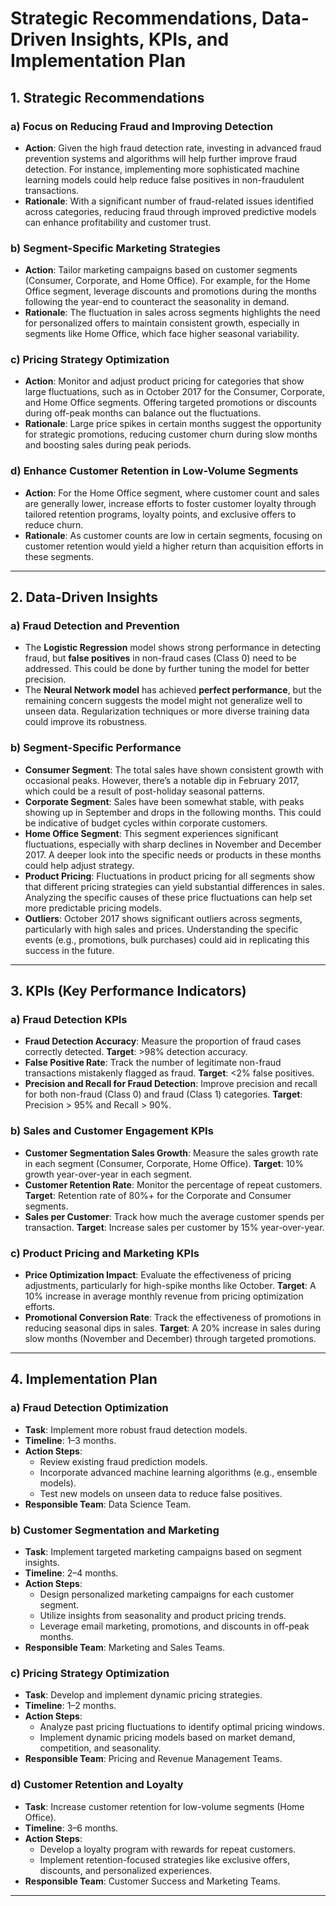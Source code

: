 # Strategic Recommendations, Data-Driven Insights, KPIs, and Implementation Plan

## 1. Strategic Recommendations

### a) Focus on Reducing Fraud and Improving Detection
- **Action**: Given the high fraud detection rate, investing in advanced fraud prevention systems and algorithms will help further improve fraud detection. For instance, implementing more sophisticated machine learning models could help reduce false positives in non-fraudulent transactions.
- **Rationale**: With a significant number of fraud-related issues identified across categories, reducing fraud through improved predictive models can enhance profitability and customer trust.

### b) Segment-Specific Marketing Strategies
- **Action**: Tailor marketing campaigns based on customer segments (Consumer, Corporate, and Home Office). For example, for the Home Office segment, leverage discounts and promotions during the months following the year-end to counteract the seasonality in demand.
- **Rationale**: The fluctuation in sales across segments highlights the need for personalized offers to maintain consistent growth, especially in segments like Home Office, which face higher seasonal variability.

### c) Pricing Strategy Optimization
- **Action**: Monitor and adjust product pricing for categories that show large fluctuations, such as in October 2017 for the Consumer, Corporate, and Home Office segments. Offering targeted promotions or discounts during off-peak months can balance out the fluctuations.
- **Rationale**: Large price spikes in certain months suggest the opportunity for strategic promotions, reducing customer churn during slow months and boosting sales during peak periods.

### d) Enhance Customer Retention in Low-Volume Segments
- **Action**: For the Home Office segment, where customer count and sales are generally lower, increase efforts to foster customer loyalty through tailored retention programs, loyalty points, and exclusive offers to reduce churn.
- **Rationale**: As customer counts are low in certain segments, focusing on customer retention would yield a higher return than acquisition efforts in these segments.

---

## 2. Data-Driven Insights

### a) Fraud Detection and Prevention
- The **Logistic Regression** model shows strong performance in detecting fraud, but **false positives** in non-fraud cases (Class 0) need to be addressed. This could be done by further tuning the model for better precision.
- The **Neural Network model** has achieved **perfect performance**, but the remaining concern suggests the model might not generalize well to unseen data. Regularization techniques or more diverse training data could improve its robustness.

### b) Segment-Specific Performance
- **Consumer Segment**: The total sales have shown consistent growth with occasional peaks. However, there’s a notable dip in February 2017, which could be a result of post-holiday seasonal patterns.
- **Corporate Segment**: Sales have been somewhat stable, with peaks showing up in September and drops in the following months. This could be indicative of budget cycles within corporate customers.
- **Home Office Segment**: This segment experiences significant fluctuations, especially with sharp declines in November and December 2017. A deeper look into the specific needs or products in these months could help adjust strategy.
- **Product Pricing**: Fluctuations in product pricing for all segments show that different pricing strategies can yield substantial differences in sales. Analyzing the specific causes of these price fluctuations can help set more predictable pricing models.
- **Outliers**: October 2017 shows significant outliers across segments, particularly with high sales and prices. Understanding the specific events (e.g., promotions, bulk purchases) could aid in replicating this success in the future.

---

## 3. KPIs (Key Performance Indicators)

### a) Fraud Detection KPIs
- **Fraud Detection Accuracy**: Measure the proportion of fraud cases correctly detected. **Target**: >98% detection accuracy.
- **False Positive Rate**: Track the number of legitimate non-fraud transactions mistakenly flagged as fraud. **Target**: <2% false positives.
- **Precision and Recall for Fraud Detection**: Improve precision and recall for both non-fraud (Class 0) and fraud (Class 1) categories. **Target**: Precision > 95% and Recall > 90%.

### b) Sales and Customer Engagement KPIs
- **Customer Segmentation Sales Growth**: Measure the sales growth rate in each segment (Consumer, Corporate, Home Office). **Target**: 10% growth year-over-year in each segment.
- **Customer Retention Rate**: Monitor the percentage of repeat customers. **Target**: Retention rate of 80%+ for the Corporate and Consumer segments.
- **Sales per Customer**: Track how much the average customer spends per transaction. **Target**: Increase sales per customer by 15% year-over-year.

### c) Product Pricing and Marketing KPIs
- **Price Optimization Impact**: Evaluate the effectiveness of pricing adjustments, particularly for high-spike months like October. **Target**: A 10% increase in average monthly revenue from pricing optimization efforts.
- **Promotional Conversion Rate**: Track the effectiveness of promotions in reducing seasonal dips in sales. **Target**: A 20% increase in sales during slow months (November and December) through targeted promotions.

---

## 4. Implementation Plan

### a) Fraud Detection Optimization
- **Task**: Implement more robust fraud detection models.
- **Timeline**: 1–3 months.
- **Action Steps**:
  - Review existing fraud prediction models.
  - Incorporate advanced machine learning algorithms (e.g., ensemble models).
  - Test new models on unseen data to reduce false positives.
- **Responsible Team**: Data Science Team.

### b) Customer Segmentation and Marketing
- **Task**: Implement targeted marketing campaigns based on segment insights.
- **Timeline**: 2–4 months.
- **Action Steps**:
  - Design personalized marketing campaigns for each customer segment.
  - Utilize insights from seasonality and product pricing trends.
  - Leverage email marketing, promotions, and discounts in off-peak months.
- **Responsible Team**: Marketing and Sales Teams.

### c) Pricing Strategy Optimization
- **Task**: Develop and implement dynamic pricing strategies.
- **Timeline**: 1–2 months.
- **Action Steps**:
  - Analyze past pricing fluctuations to identify optimal pricing windows.
  - Implement dynamic pricing models based on market demand, competition, and seasonality.
- **Responsible Team**: Pricing and Revenue Management Teams.

### d) Customer Retention and Loyalty
- **Task**: Increase customer retention for low-volume segments (Home Office).
- **Timeline**: 3–6 months.
- **Action Steps**:
  - Develop a loyalty program with rewards for repeat customers.
  - Implement retention-focused strategies like exclusive offers, discounts, and personalized experiences.
- **Responsible Team**: Customer Success and Marketing Teams.

---